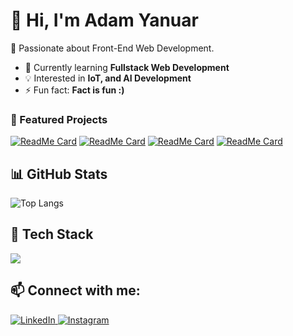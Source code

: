 # 👋 Hi, I'm Adam Yanuar  
🚀 Passionate about Front-End Web Development.  

- 🌱 Currently learning **Fullstack Web Development**  
- 💡 Interested in **IoT, and AI Development**  
- ⚡ Fun fact: **Fact is fun :)**  


### 🚀 Featured Projects
[![ReadMe Card](https://github-readme-stats.vercel.app/api/pin/?username=daamleon&repo=SENSORAI-Smart-Home-Monitoring-System&theme=radical)](https://github.com/daamleon/SENSORAI-Smart-Home-Monitoring-System)
[![ReadMe Card](https://github-readme-stats.vercel.app/api/pin/?username=Lynnn17&repo=Exni&theme=radical)](https://exni.web.id/)
[![ReadMe Card](https://github-readme-stats.vercel.app/api/pin/?username=daamleon&repo=SleepTourism&theme=radical)](https://daamleon.github.io/SleepTourism/)
[![ReadMe Card](https://github-readme-stats.vercel.app/api/pin/?username=daamleon&repo=cardprint&theme=radical)](https://github.com/daamleon/cardprint)


## 📊 GitHub Stats  
![Top Langs](https://github-readme-stats.vercel.app/api/top-langs/?username=daamleon&layout=compact&theme=radical)



## 🚀 Tech Stack  

<p align="left">
  <img src="https://skillicons.dev/icons?i=js,ts,go,react,vite,tailwind,firebase,postgres,docker,git,vscode,vercel" />
</p>

## 📫 Connect with me:  
<p align="left">
  <a href="https://www.linkedin.com/in/damleon/" target="_blank">
    <img src="https://img.shields.io/badge/LinkedIn-0A66C2?style=flat&logo=linkedin&logoColor=white" alt="LinkedIn"/>
  </a>
  <a href="https://www.instagram.com/daamleon" target="_blank">
    <img src="https://img.shields.io/badge/Instagram-E4405F?style=flat&logo=instagram&logoColor=white" alt="Instagram"/>
  </a>
</p>
